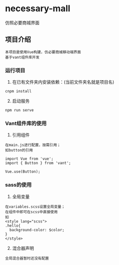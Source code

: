# necessary-mall

仿照必要商城界面
## 项目介绍
```shell
本项目是使用Vue构建，仿必要商城移动端界面
基于vant组件库开发
```
### 运行项目

1. 在已有文件夹内安装依赖：(当前文件夹名就是项目名)

```shell
cnpm install
```

2. 启动服务

```shell
npm run serve
```

### Vant组件库的使用
1. 引用组件
```shell
在main.js进行配置，按需引用；
如button的引用

import Vue from 'vue';
import { Button } from 'vant';

Vue.use(Button);
```
### sass的使用
1. 全局变量
```shell
在variables.scss设置全局变量；
在组件中即可在scss中直接使用
如
<style lang="scss">
.hello{
  background-color: $color;
}
</style>
```
2. 混合器声明
```shell
全局混合器暂时还没有配置
```